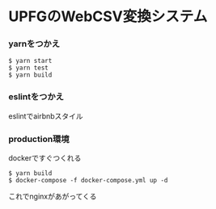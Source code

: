 # UPFGのWebCSV変換システム

### yarnをつかえ
```
$ yarn start
$ yarn test
$ yarn build
```

### eslintをつかえ
eslintでairbnbスタイル

### production環境
dockerですぐつくれる
```
$ yarn build
$ docker-compose -f docker-compose.yml up -d
```
これでnginxがあがってくる
